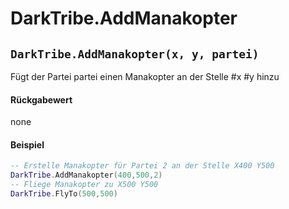 # DarkTribe.AddManakopter

## `DarkTribe.AddManakopter(x, y, partei)`

Fügt der Partei partei einen Manakopter an der Stelle #x #y hinzu

#### Rückgabewert

none

#### Beispiel

```lua
-- Erstelle Manakopter für Partei 2 an der Stelle X400 Y500
DarkTribe.AddManakopter(400,500,2)
-- Fliege Manakopter zu X500 Y500
DarkTribe.FlyTo(500,500)
```
